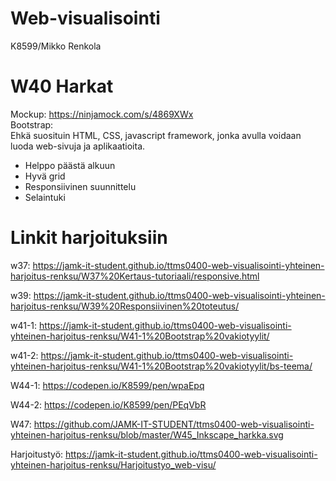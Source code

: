 # Web-visualisointi
K8599/Mikko Renkola

# W40 Harkat
Mockup: https://ninjamock.com/s/4869XWx<br>
Bootstrap:<br>
Ehkä suosituin HTML, CSS, javascript framework, jonka avulla voidaan luoda web-sivuja ja aplikaatioita.
+ Helppo päästä alkuun
+ Hyvä grid
+ Responsiivinen suunnittelu
+ Selaintuki

# Linkit harjoituksiin
w37: https://jamk-it-student.github.io/ttms0400-web-visualisointi-yhteinen-harjoitus-renksu/W37%20Kertaus-tutoriaali/responsive.html

w39: https://jamk-it-student.github.io/ttms0400-web-visualisointi-yhteinen-harjoitus-renksu/W39%20Responsiivinen%20toteutus/

w41-1: https://jamk-it-student.github.io/ttms0400-web-visualisointi-yhteinen-harjoitus-renksu/W41-1%20Bootstrap%20vakiotyylit/

w41-2: https://jamk-it-student.github.io/ttms0400-web-visualisointi-yhteinen-harjoitus-renksu/W41-1%20Bootstrap%20vakiotyylit/bs-teema/

W44-1: https://codepen.io/K8599/pen/wpaEpq

W44-2: https://codepen.io/K8599/pen/PEqVbR

W47: https://github.com/JAMK-IT-STUDENT/ttms0400-web-visualisointi-yhteinen-harjoitus-renksu/blob/master/W45_Inkscape_harkka.svg

Harjoitustyö: https://jamk-it-student.github.io/ttms0400-web-visualisointi-yhteinen-harjoitus-renksu/Harjoitustyo_web-visu/
